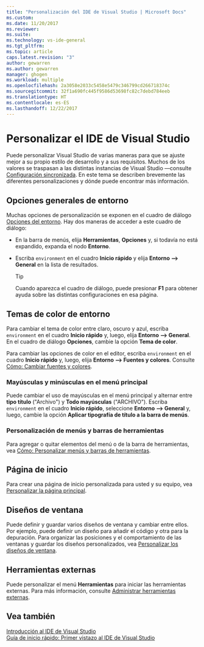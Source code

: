 ```yaml
---
title: "Personalización del IDE de Visual Studio | Microsoft Docs"
ms.custom: 
ms.date: 11/20/2017
ms.reviewer: 
ms.suite: 
ms.technology: vs-ide-general
ms.tgt_pltfrm: 
ms.topic: article
caps.latest.revision: "3"
author: gewarren
ms.author: gewarren
manager: ghogen
ms.workload: multiple
ms.openlocfilehash: 2a3058e2033c5458e5479c346799cd266718374c
ms.sourcegitcommit: 32f1a690fc445f9586d53698fc82c7debd784eeb
ms.translationtype: HT
ms.contentlocale: es-ES
ms.lasthandoff: 12/22/2017
---
```

# <a name="personalize-the-visual-studio-ide"></a>Personalizar el IDE de Visual Studio

Puede personalizar Visual Studio de varias maneras para que se ajuste mejor a su propio estilo de desarrollo y a sus requisitos. Muchos de los valores se traspasan a las distintas instancias de Visual Studio &mdash;consulte [Configuración sincronizada](../ide/synchronized-settings-in-visual-studio.md). En este tema se describen brevemente las diferentes personalizaciones y dónde puede encontrar más información.

## <a name="general-environment-options"></a>Opciones generales de entorno

Muchas opciones de personalización se exponen en el cuadro de diálogo [Opciones del entorno](../ide/reference/environment-options-dialog-box.md). Hay dos maneras de acceder a este cuadro de diálogo:

- En la barra de menús, elija **Herramientas**, **Opciones** y, si todavía no está expandido, expanda el nodo **Entorno**.

- Escriba `environment` en el cuadro **Inicio rápido** y elija **Entorno --> General** en la lista de resultados.

   > [!TIP]
   > Cuando aparezca el cuadro de diálogo, puede presionar **F1** para obtener ayuda sobre las distintas configuraciones en esa página.

## <a name="environment-color-themes"></a>Temas de color de entorno

Para cambiar el tema de color entre claro, oscuro y azul, escriba `environment` en el cuadro **Inicio rápido** y, luego, elija **Entorno --> General**. En el cuadro de diálogo **Opciones**, cambie la opción **Tema de color**.

Para cambiar las opciones de color en el editor, escriba `environment` en el cuadro **Inicio rápido** y, luego, elija **Entorno --> Fuentes y colores**. Consulte [Cómo: Cambiar fuentes y colores](../ide/how-to-change-fonts-and-colors-in-visual-studio.md).

### <a name="main-menu-casing"></a>Mayúsculas y minúsculas en el menú principal

Puede cambiar el uso de mayúsculas en el menú principal y alternar entre **tipo título** ("Archivo") y **Todo mayúsculas** ("ARCHIVO"). Escriba `environment` en el cuadro **Inicio rápido**, seleccione **Entorno --> General** y, luego, cambie la opción **Aplicar tipografía de título a la barra de menús**.

### <a name="customzing-menus-and-toolbars"></a>Personalización de menús y barras de herramientas

Para agregar o quitar elementos del menú o de la barra de herramientas, vea [Cómo: Personalizar menús y barras de herramientas](../ide/how-to-customize-menus-and-toolbars-in-visual-studio.md).

## <a name="start-page"></a>Página de inicio

Para crear una página de inicio personalizada para usted y su equipo, vea [Personalizar la página principal](../ide/customizing-the-start-page-for-visual-studio.md).

## <a name="window-layouts"></a>Diseños de ventana

Puede definir y guardar varios diseños de ventana y cambiar entre ellos. Por ejemplo, puede definir un diseño para añadir el código y otra para la depuración. Para organizar las posiciones y el comportamiento de las ventanas y guardar los diseños personalizados, vea [Personalizar los diseños de ventana](../ide/customizing-window-layouts-in-visual-studio.md).

## <a name="external-tools"></a>Herramientas externas

Puede personalizar el menú **Herramientas** para iniciar las herramientas externas. Para más información, consulte [Administrar herramientas externas](../ide/managing-external-tools.md).

## <a name="see-also"></a>Vea también

[Introducción al IDE de Visual Studio](../ide/visual-studio-ide.md)  
[Guía de inicio rápido: Primer vistazo al IDE de Visual Studio](../ide/quickstart-ide-orientation.md)
